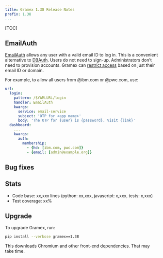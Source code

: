 ```yaml
---
title: Gramex 1.38 Release Notes
prefix: 1.38
...
```


[TOC]

## EmailAuth

[EmailAuth](../../auth/#emailauth) allows any user with a valid email ID to log
in. This is a convenient alternative to [DBAuth](../../auth/#dbauth). Users do
not need to sign-up. Administrators don't need to provision accounts. Gramex can
[restrict access](../../auth/#authorization) based on just their email ID or
domain.

For example, to allow all users from @ibm.com or @pwc.com, use:

```yaml
url:
  login:
    pattern: /$YAMLURL/login
    handler: EmailAuth
    kwargs:
      service: email-service
      subject: 'OTP for <app name>'
      body: 'The OTP for {user} is {password}. Visit {link}'
  dashboard:
    ...
    kwargs:
      auth:
        membership:
          - {hd: [ibm.com, pwc.com]}
          - {email: [admin@example.org]}
```


## Bug fixes


## Stats

- Code base: xx,xxx lines (python: xx,xxx, javascript: x,xxx, tests: x,xxx)
- Test coverage: xx%

## Upgrade

To upgrade Gramex, run:

```bash
pip install --verbose gramex==1.38
```

This downloads Chromium and other front-end dependencies. That may take time.
